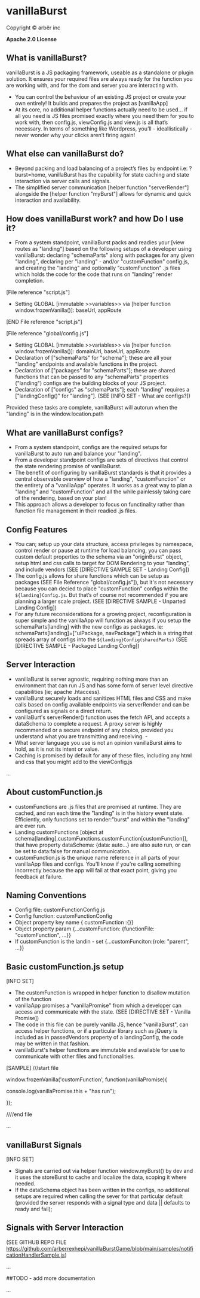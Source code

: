 # vanillaBurst

Copyright © arbër inc

**Apache 2.0 License**

## What is vanillaBurst?

vanillaBurst is a JS packaging framework, useable as a standalone or plugin solution. It ensures your required files are always ready for the function you are working with, and for the dom and server you are interacting with.

- You can control the behaviour of an existing JS project or create your own entirely! It builds and prepares the project as [vanillaApp]
- At its core, no additional helper functions actually need to be used… if all you need is JS files promised exactly where you need them for you to work with, then config.js, viewConfig.js and view.js is all that’s necessary. In terms of something like Wordpress, you’ll - ideallistically - never wonder why your clicks aren’t firing again!

## What else can vanillaBurst do?

- Beyond packing and load balancing of a project’s files by endpoint i.e: ?burst=home, vanillaBurst has the capability for state caching and state interaction via server calls and signals.
- The simplified server communication [helper function "serverRender"] alongside the [helper function "myBurst"] allows for dynamic and quick interaction and availability.

## How does vanillaBurst work? and how Do I use it?

- From a system standpoint, vanillaBurst packs and readies your [view routes as "landing"] based on the following setups of a developer using vanillaBurst: declaring "schemaParts" along with packages for any given "landing", declaring per "landing" - and/or "customFunction" config.js, and creating the "landing" and optionally "customFunction" .js files which holds the code for the code that runs on "landing" render completion.

[File reference "script.js"]

- Setting GLOBAL [immutable >>variables>> via [helper function window.frozenVanilla()]: baseUrl, appRoute

[END File reference "script.js"]

[File reference "global/config.js"]

- Setting GLOBAL [immutable >>variables>> via [helper function window.frozenVanilla()]: domainUrl, baseUrl, appRoute
- Declaration of ["schemaParts" for "schema"]; these are all your "landing" endpoints and available functions in the project.
- Declaration of ["packages" for "schemaParts"]; these are shared functions that can be passed to any "schemaParts" properties ("landing")
  configs are the building blocks of your JS project.
- Declaration of ["configs" as "schemaParts"]; each "landing" requires a ["landingConfig()" for "landing"]. (SEE [INFO SET - What are configs?])

Provided these tasks are complete, vanillaBurst will autorun when the "landing" is in the window.location.path

## What are vanillaBurst configs?

- From a system standpoint, configs are the required setups for vanillaBurst to auto run and balance your "landing".
- From a developer standpoint configs are sets of directives that control the state rendering promise of vanillaBurst.
- The benefit of configuring by vanillaBurst standards is that it provides a central observable overview of how a "landing", "customFunction" or the entirety of a "vanillaApp" operates. It works as a great way to plan a "landing" and "customFunction" and all the while painlessly taking care of the rendering, based on your plan!
- This approach allows a developer to focus on functinality rather than function file management in their readied .js files.

## Config Features

- You can; setup up your data structure, access privileges by namespace, control render or pause at runtime for load balancing, you can pass custom default properties to the schema via an "originBurst" object, setup html and css calls to target for DOM Rendering to your "landing", and include vendors (SEE [DIRECTIVE SAMPLE SET - Landing Config])
- The config.js allows for share functions which can be setup as packages (SEE File Reference "global/config.js"]), but it's not necessary because you can decied to place "customFunction" configs within the `${landing}Config.js`. But that’s of course not recommended if you are planning a larger scale project. (SEE [DIRECTIVE SAMPLE - Unparted Landing Config])
- For any future reconsiderations for a growing project, reconfiguration is super simple and the vanillaApp will function as always if you setup the schemaParts[landing] with the new configs as packages. ie: schemaParts[landing]=["uiPackage, navPackage"] which is a string that spreads array of configs into the `${landing}Config(sharedParts)` (SEE [DIRECTIVE SAMPLE - Packaged Landing Config])

## Server Interaction

- vanillaBurst is server agnostic, requiring nothing more than an environment that can run JS and has some form of server level directive capabilities (ie; apache .htaccess).
- vanillaBurst securely loads and sanitizes HTML files and CSS and make calls based on config available endpoints via serverRender and can be configured as signals or a direct return.
- vanillaBurt's serverRender() function uses the fetch API, and accepts a dataSchema to complete a request. A proxy server is highly recommended or a secure endpoint of any choice, provided you understand what you are transmitting and receiving. -
- What server language you use is not an opinion vanillaBurst aims to hold, as it is not its intent or value.
- Caching is promised by default for any of these files, including any html and css that you might add to the viewConfig.js

...

## About customFunction.js

- customFunctions are .js files that are promised at runtime. They are cached, and ran each time the "landing" is in the history event state. Efficiently, only functions set to render:"burst" and within the "landing" are ever run.
- Landing customFunctions [object at schema[landing].customFunctions.customFunction[customFunction]], that have property dataSchema: {data: auto...} are also auto run, or can be set to data:false for manual communication.
- customFunction.js is the unique name reference in all parts of your vanillaApp files and configs. You'll know if you're calling something incorrectly because the app will fail at that exact point, giving you feedback at failure.

## Naming Conventions

- Config file: customFunctionConfig.js
- Config function: customFunctionConfig
- Object property key name { customFunction :{}}
- Object property param {...customFunction: {functionFile: "customFunction", ...}}
- If customFunction is the landin - set {...customFunciton:{role: "parent", ...}}

## Basic customFunction.js setup

[INFO SET]

- The customFunction is wrapped in helper function to disallow mutation of the function
- vanillaApp promises a "vanillaPromise" from which a developer can access and communicate with the state. (SEE [DIRECTIVE SET - Vanilla Promise])
- The code in this file can be purely vanilla JS, hence "vanillaBurst", can access helper functions, or if a particular library such as jQuery is included as in passedVendors property of a landingConfig, the code may be written in that fashion.
- vanillaBurst's helper functions are immutable and available for use to communicate with other files and functionalities.

[SAMPLE]
///start file

window.frozenVanilla('customFunction', function(vanillaPromise){

console.log(vanillaPromise.this + "has run");

});

////end file

...

## vanillaBurst Signals

[INFO SET]

- Signals are carried out via helper function window.myBurst() by dev and it uses the storeBurst to cache and localize the data, scoping it where needed.
- If the dataSchema object has been written in the configs, no additional setups are required when calling the sever for that particular default (provided the server responds with a signal type and data || defaults to ready and fail);

## Signals with Server Interaction

(SEE GITHUB REPO FILE https://github.com/arberrexhepi/vanillaBurstGame/blob/main/samples/notificationHandlerSample.js)

...

##TODO - add more documentation

...
